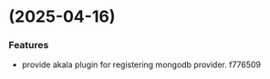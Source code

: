 #  (2025-04-16)


### Features

* provide akala plugin for registering mongodb provider. f776509



